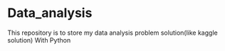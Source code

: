 # Data_analysis
This repository is to store my data analysis problem solution(like kaggle solution) 
With Python 
